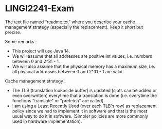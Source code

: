 # LINGI2241-Exam
The text file named “readme.txt” where you describe your cache management strategy (especially the replacement). Keep it short but precise. 

Some remarks :

* This project will use Java 14.
* We will assume that all addresses are positive int values, i.e. numbers between 0 and 2^31 - 1.
* We will also assume that the physical memory has a maximum size, i.e. all physical addresses between 0 and 2^31 - 1 are valid.

Cache management strategy :
* The TLB (translation lookaside buffer) is updated (slots can be added or even overwritten) everytime that a translation is done 
(i.e. everytime the functions "translate" or "prefetch" are called).
* I am using a Least Recently Used (over each TLB's row) as replacement policy since we had to implement it in software 
and that is the most usual way to do it in software.
(Simpler policies are more commonly used in hardware implementation).
